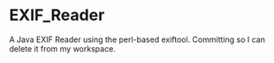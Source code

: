 EXIF_Reader
===========

A Java EXIF Reader using the perl-based exiftool. Committing so I can delete it from my workspace.